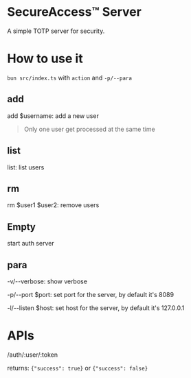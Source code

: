 SecureAccess™ Server
===
A simple TOTP server for security.

# How to use it

`bun src/index.ts` with `action` and `-p/--para`

## add 

add $username: add a new user

> Only one user get processed at the same time

## list

list: list users

## rm

rm $user1 $user2: remove users

## Empty

start auth server

## para

-v/--verbose: show verbose

-p/--port $port: set port for the server, by default it's 8089

-l/--listen $host: set host for the server, by default it's 127.0.0.1

# APIs

/auth/:user/:token

returns: `{"success": true}` or `{"success": false}`